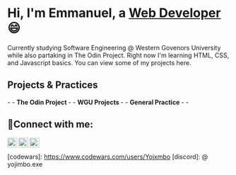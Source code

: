 <h1>Hi, I'm Emmanuel, a <a href="https://linkedin.com/in/eokoroii">Web Developer</a>😄</h1>
<p>Currently studying Software Engineering @ Western Govenors University while also partaking in The Odin Project. 
Right now I'm learning HTML, CSS, and Javascript basics. You can view some of my projects here. </p>

<h2> Projects & Practices </h2>
    -
- <b> The Odin Project </b>
    -
- <b> WGU Projects </b>
    - 
- <b> General Practice </b>
    - 
    -

<h2>🤳Connect with me:</h2>

[<img align="left" alt="Emmanuel | Twitter" width="22px" src="https://cdn.jsdelivr.net/npm/simple-icons@v3/icons/twitter.svg" />][twitter]
[<img align="left" alt="Emmanuel | LinkedIn" width="22px" src="https://cdn.jsdelivr.net/npm/simple-icons@v3/icons/linkedin.svg" />][linkedin]
[<img align="left" alt="Emmanuel | Instagram" width="22px" src="https://cdn.jsdelivr.net/npm/simple-icons@v3/icons/instagram.svg" />][instagram]

[twitter]: https://twitter.com/yojxmbo
[instagram]: https://www.instagram.com/yojxmbo
[linkedin]: https://linkedin.com/in/eokoroii
<br>
<br>
[codewars]: https://www.codewars.com/users/Yojxmbo
[discord]: @ yojimbo.exe
